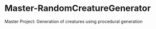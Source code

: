 # Master-RandomCreatureGenerator
Master Project: Generation of creatures using procedural generation
